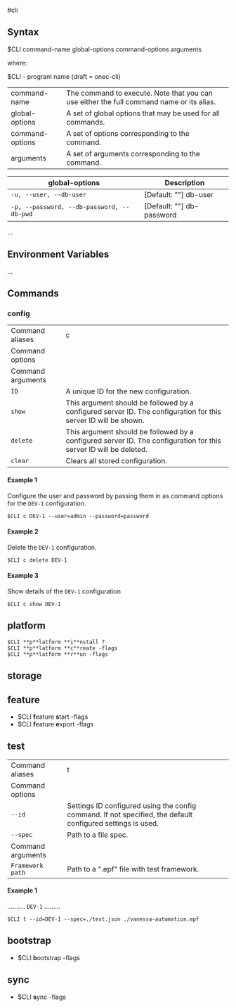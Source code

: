 #cli

## Syntax

$CLI command-name global-options command-options arguments

where:

$CLI - program name (draft = onec-cli)  

|||
| --- | --- |
| command-name | The command to execute. Note that you can use either the full command name or its alias. |
| global-options | A set of global options that may be used for all commands. |
| command-options | A set of options corresponding to the command. |
| arguments | A set of arguments corresponding to the command. |

| global-options | Description |
| --- | --- |
| `-u, --user, --db-user` | [Default: ""] db-user |
| `-p, --password, --db-password, --db-pwd` | [Default: ""] db-password |
...

## Environment Variables
...

## Commands

### config

|  | |
| --- | --- |
| Command aliases | c |
| Command options | |
| Command arguments | |
| `ID` | A unique ID for the new configuration. |
| `show` |This argument should be followed by a configured server ID. The configuration for this server ID will be shown. |
| `delete` | This argument should be followed by a configured server ID. The configuration for this server ID will be deleted. |
| `clear` | Clears all stored configuration. |

#### Example 1

Configure the user and password by passing them in as command options for the `DEV-1` configuration.

```
$CLI c DEV-1 --user=admin --password=password
```

#### Example 2

Delete the `DEV-1` configuration.

```
$CLI c delete DEV-1
```

#### Example 3

Show details of the `DEV-1` configuration

```
$CLI c show DEV-1
```

## platform

```
$CLI **p**latform **i**nstall ?
$CLI **p**latform **c**reate -flags
$CLI **p**latform **r**un -flags
```

## storage

## feature

* $CLI **f**eature **s**tart -flags
* $CLI **f**eature **e**xport -flags

## test

| | |
| --- | --- |
| Command aliases | t |
| Command options | |
| `--id` | Settings ID configured using the config command. If not specified, the default configured settings is used. |
| `--spec` | Path to a file spec. |
| Command arguments | |
| `Framework path` | Path to a ".epf" file with test framework. |

#### Example 1

.......... `DEV-1` .........

```
$CLI t --id=DEV-1 --spec=./test.json ./vanessa-automation.epf
```

## bootstrap

* $CLI **b**ootstrap -flags

## sync

* $CLI **s**ync -flags

